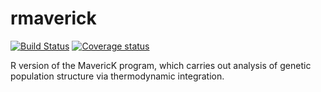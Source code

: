 # rmaverick
[![Build Status](https://travis-ci.org/bobverity/rmaverick.png?branch=master)](https://travis-ci.org/bobverity/rmaverick)
[![Coverage status](https://codecov.io/gh/bobverity/rmaverick/branch/master/graph/badge.svg)](https://codecov.io/github/bobverity/rmaverick?branch=master)

R version of the MavericK program, which carries out analysis of genetic population structure via thermodynamic integration.
